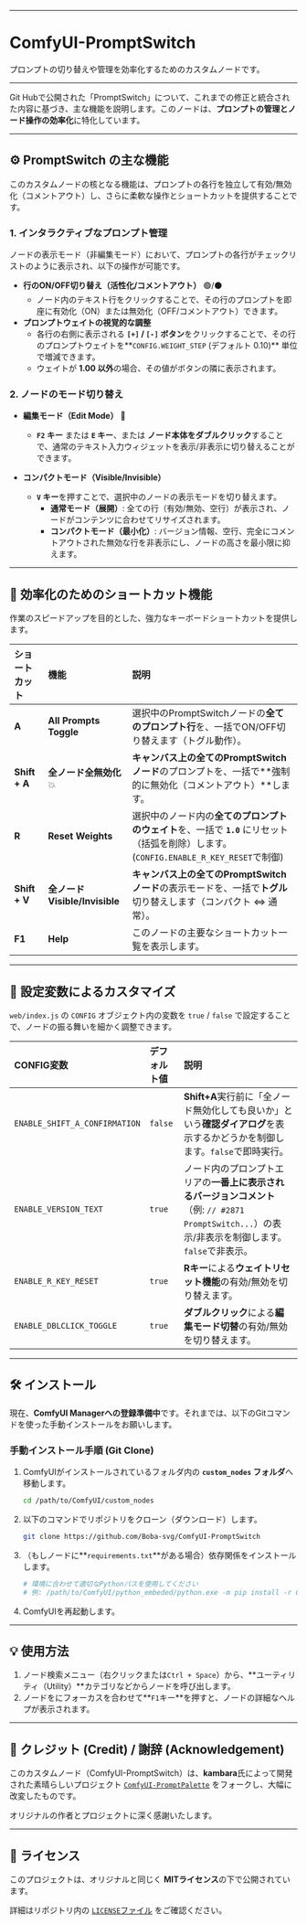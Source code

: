 -----

# ComfyUI-PromptSwitch

プロンプトの切り替えや管理を効率化するためのカスタムノードです。

-----

Git Hubで公開された「PromptSwitch」について、これまでの修正と統合された内容に基づき、主な機能を説明します。このノードは、**プロンプトの管理とノード操作の効率化**に特化しています。

***

## ⚙️ PromptSwitch の主な機能

このカスタムノードの核となる機能は、プロンプトの各行を独立して有効/無効化（コメントアウト）し、さらに柔軟な操作とショートカットを提供することです。

### 1. インタラクティブなプロンプト管理

ノードの表示モード（非編集モード）において、プロンプトの各行がチェックリストのように表示され、以下の操作が可能です。

* **行のON/OFF切り替え（活性化/コメントアウト）** 🟢/⚫
    * ノード内のテキスト行をクリックすることで、その行のプロンプトを即座に有効化（ON）または無効化（OFF/コメントアウト）できます。
* **プロンプトウェイトの視覚的な調整**
    * 各行の右側に表示される **`[+]` / `[-]` ボタン**をクリックすることで、その行のプロンプトウェイトを**`CONFIG.WEIGHT_STEP` (デフォルト 0.10)** 単位で増減できます。
    * ウェイトが **1.00 以外**の場合、その値がボタンの隣に表示されます。

### 2. ノードのモード切り替え

* **編集モード（Edit Mode）** 📝
    * **`F2` キー** または **`E` キー**、または **ノード本体をダブルクリック**することで、通常のテキスト入力ウィジェットを表示/非表示に切り替えることができます。

* **コンパクトモード（Visible/Invisible）**
    * **`V` キー**を押すことで、選択中のノードの表示モードを切り替えます。
        * **通常モード（展開）**: 全ての行（有効/無効、空行）が表示され、ノードがコンテンツに合わせてリサイズされます。
        * **コンパクトモード（最小化）**: バージョン情報、空行、完全にコメントアウトされた無効な行を非表示にし、ノードの高さを最小限に抑えます。

***

## 🚀 効率化のためのショートカット機能

作業のスピードアップを目的とした、強力なキーボードショートカットを提供します。

| ショートカット | 機能 | 説明 |
| :--- | :--- | :--- |
| **A** | **All Prompts Toggle** | 選択中のPromptSwitchノードの**全てのプロンプト行**を、一括でON/OFF切り替えます（トグル動作）。 |
| **Shift + A** | **全ノード全無効化** 💥 | **キャンバス上の全てのPromptSwitchノード**のプロンプトを、一括で**強制的に無効化（コメントアウト）**します。|
| **R** | **Reset Weights** | 選択中のノード内の**全てのプロンプトのウェイト**を、一括で **`1.0`** にリセット（括弧を削除）します。(`CONFIG.ENABLE_R_KEY_RESET`で制御)|
| **Shift + V** | **全ノード Visible/Invisible** | **キャンバス上の全てのPromptSwitchノード**の表示モードを、一括で**トグル**切り替えします（コンパクト ⇔ 通常）。 |
| **F1** | **Help** | このノードの主要なショートカット一覧を表示します。|

***

## 🔧 設定変数によるカスタマイズ

`web/index.js` の `CONFIG` オブジェクト内の変数を `true` / `false` で設定することで、ノードの振る舞いを細かく調整できます。

| CONFIG変数 | デフォルト値 | 説明 |
| :--- | :--- | :--- |
| `ENABLE_SHIFT_A_CONFIRMATION` | `false` | **Shift+A**実行前に「全ノード無効化しても良いか」という**確認ダイアログ**を表示するかどうかを制御します。`false`で即時実行。 |
| `ENABLE_VERSION_TEXT` | `true` | ノード内のプロンプトエリアの**一番上に表示されるバージョンコメント**（例: `// #2871 PromptSwitch...`）の表示/非表示を制御します。`false`で非表示。|
| `ENABLE_R_KEY_RESET` | `true` | **Rキー**による**ウェイトリセット機能**の有効/無効を切り替えます。 |
| `ENABLE_DBLCLICK_TOGGLE` | `true` | **ダブルクリック**による**編集モード切替**の有効/無効を切り替えます。 |
-----

## 🛠️ インストール

現在、**ComfyUI Managerへの登録準備中**です。それまでは、以下のGitコマンドを使った手動インストールをお願いします。

### 手動インストール手順 (Git Clone)

1.  ComfyUIがインストールされているフォルダ内の **`custom_nodes` フォルダ**へ移動します。

    ```bash
    cd /path/to/ComfyUI/custom_nodes
    ```

2.  以下のコマンドでリポジトリをクローン（ダウンロード）します。

    ```bash
    git clone https://github.com/Boba-svg/ComfyUI-PromptSwitch
    ```

3.  （もしノードに\*\*`requirements.txt`\*\*がある場合）依存関係をインストールします。

    ```bash
    # 環境に合わせて適切なPythonパスを使用してください
    # 例: /path/to/ComfyUI/python_embeded/python.exe -m pip install -r ComfyUI-PromptSwitch/requirements.txt
    ```

4.  ComfyUIを再起動します。

-----

## 💡 使用方法

1.  ノード検索メニュー（右クリックまたは`Ctrl + Space`）から、\*\*ユーティリティ（Utility）\*\*カテゴリなどからノードを呼び出します。
2.  ノードをにフォーカスを合わせて\*\*`F1`キー\*\*を押すと、ノードの詳細なヘルプが表示されます。

-----

## 🌟 クレジット (Credit) / 謝辞 (Acknowledgement)

このカスタムノード（ComfyUI-PromptSwitch）は、**kambara**氏によって開発された素晴らしいプロジェクト [`ComfyUI-PromptPalette`](https://www.google.com/search?q=%5Bhttps://github.com/kambara/ComfyUI-PromptPalette%5D\(https://github.com/kambara/ComfyUI-PromptPalette\)) をフォークし、大幅に改変したものです。

オリジナルの作者とプロジェクトに深く感謝いたします。

-----

## 📝 ライセンス

このプロジェクトは、オリジナルと同じく **MITライセンス**の下で公開されています。

詳細はリポジトリ内の [`LICENSE`ファイル](https://www.google.com/search?q=%5Bhttps://github.com/Boba-svg/ComfyUI-PromptSwitch/blob/main/LICENSE%5D\(https://github.com/Boba-svg/ComfyUI-PromptSwitch/blob/main/LICENSE\)) をご確認ください。

```
```

